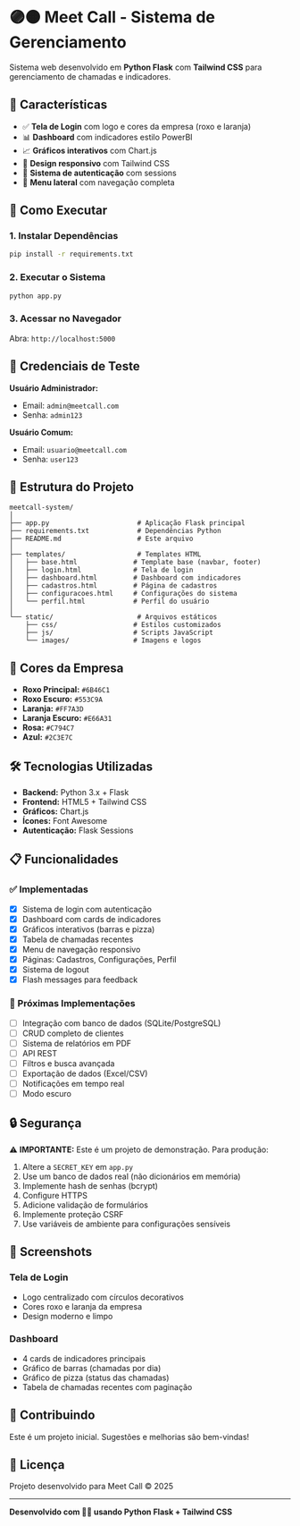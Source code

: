 # 🟣🟠 Meet Call - Sistema de Gerenciamento

Sistema web desenvolvido em **Python Flask** com **Tailwind CSS** para gerenciamento de chamadas e indicadores.

## 🎨 Características

- ✅ **Tela de Login** com logo e cores da empresa (roxo e laranja)
- 📊 **Dashboard** com indicadores estilo PowerBI
- 📈 **Gráficos interativos** com Chart.js
- 📱 **Design responsivo** com Tailwind CSS
- 🔐 **Sistema de autenticação** com sessions
- 🎯 **Menu lateral** com navegação completa

## 🚀 Como Executar

### 1. Instalar Dependências

```bash
pip install -r requirements.txt
```

### 2. Executar o Sistema

```bash
python app.py
```

### 3. Acessar no Navegador

Abra: `http://localhost:5000`

## 🔑 Credenciais de Teste

**Usuário Administrador:**
- Email: `admin@meetcall.com`
- Senha: `admin123`

**Usuário Comum:**
- Email: `usuario@meetcall.com`
- Senha: `user123`

## 📂 Estrutura do Projeto

```
meetcall-system/
│
├── app.py                      # Aplicação Flask principal
├── requirements.txt            # Dependências Python
├── README.md                   # Este arquivo
│
├── templates/                  # Templates HTML
│   ├── base.html              # Template base (navbar, footer)
│   ├── login.html             # Tela de login
│   ├── dashboard.html         # Dashboard com indicadores
│   ├── cadastros.html         # Página de cadastros
│   ├── configuracoes.html     # Configurações do sistema
│   └── perfil.html            # Perfil do usuário
│
└── static/                     # Arquivos estáticos
    ├── css/                   # Estilos customizados
    ├── js/                    # Scripts JavaScript
    └── images/                # Imagens e logos
```

## 🎨 Cores da Empresa

- **Roxo Principal:** `#6B46C1`
- **Roxo Escuro:** `#553C9A`
- **Laranja:** `#FF7A3D`
- **Laranja Escuro:** `#E66A31`
- **Rosa:** `#C794C7`
- **Azul:** `#2C3E7C`

## 🛠️ Tecnologias Utilizadas

- **Backend:** Python 3.x + Flask
- **Frontend:** HTML5 + Tailwind CSS
- **Gráficos:** Chart.js
- **Ícones:** Font Awesome
- **Autenticação:** Flask Sessions

## 📋 Funcionalidades

### ✅ Implementadas

- [x] Sistema de login com autenticação
- [x] Dashboard com cards de indicadores
- [x] Gráficos interativos (barras e pizza)
- [x] Tabela de chamadas recentes
- [x] Menu de navegação responsivo
- [x] Páginas: Cadastros, Configurações, Perfil
- [x] Sistema de logout
- [x] Flash messages para feedback

### 🔄 Próximas Implementações

- [ ] Integração com banco de dados (SQLite/PostgreSQL)
- [ ] CRUD completo de clientes
- [ ] Sistema de relatórios em PDF
- [ ] API REST
- [ ] Filtros e busca avançada
- [ ] Exportação de dados (Excel/CSV)
- [ ] Notificações em tempo real
- [ ] Modo escuro

## 🔒 Segurança

⚠️ **IMPORTANTE:** Este é um projeto de demonstração. Para produção:

1. Altere a `SECRET_KEY` em `app.py`
2. Use um banco de dados real (não dicionários em memória)
3. Implemente hash de senhas (bcrypt)
4. Configure HTTPS
5. Adicione validação de formulários
6. Implemente proteção CSRF
7. Use variáveis de ambiente para configurações sensíveis

## 📱 Screenshots

### Tela de Login
- Logo centralizado com círculos decorativos
- Cores roxo e laranja da empresa
- Design moderno e limpo

### Dashboard
- 4 cards de indicadores principais
- Gráfico de barras (chamadas por dia)
- Gráfico de pizza (status das chamadas)
- Tabela de chamadas recentes com paginação

## 🤝 Contribuindo

Este é um projeto inicial. Sugestões e melhorias são bem-vindas!

## 📄 Licença

Projeto desenvolvido para Meet Call © 2025

---

**Desenvolvido com 💜🧡 usando Python Flask + Tailwind CSS**
